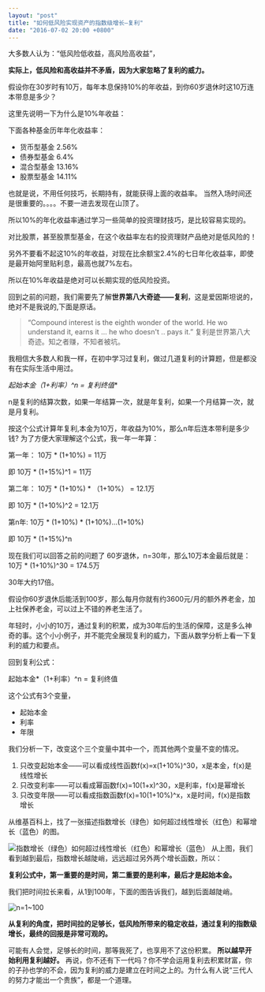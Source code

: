 ```yaml
---
layout: "post"
title: "如何低风险实现资产的指数级增长—复利"
date: "2016-07-02 20:00 +0800"
---
```


大多数人认为：“低风险低收益，高风险高收益”，

**实际上，低风险和高收益并不矛盾，因为大家忽略了复利的威力。**

假设你在30岁时有10万，每年本息保持10%的年收益，到你60岁退休时这10万连本带息是多少？

这里先说明一下为什么是10%年收益：

下面各种基金历年年化收益率：
* 货币型基金 2.56%
* 债券型基金 6.4%
* 混合型基金 13.16%
* 股票型基金 14.11%

也就是说，不用任何技巧，长期持有，就能获得上面的收益率。
当然入场时间还是很重要的。。。。不要一进去发现在山顶了。

所以10%的年化收益率通过学习一些简单的投资理财技巧，是比较容易实现的。

对比股票，甚至股票型基金，在这个收益率左右的投资理财产品绝对是低风险的！

另外不要看不起这10%的年收益，对现在比余额宝2.4%的七日年化收益率，即使是最开始阿里贴利息，最高也就7%左右。

所以在10%年收益是绝对可以长期实现的低风险投资。

回到之前的问题，我们需要先了解**世界第八大奇迹——复利**，这是爱因斯坦说的，绝对不是我说的,下面是原话。

>“Compound interest is the eighth wonder of the world. He wo understand it, earns it ... he who doesn't .. pays it.” 复利是世界第八大奇迹。知之者赚，不知者被坑。

我相信大多数人和我一样，在初中学习过复利，做过几道复利的计算题，但是都没有在实际生活中用过。

**起始本金*（1+利率）^n = 复利终值**

n是复利的结算次数，如果一年结算一次，就是年复利，如果一个月结算一次，就是月复利。

按这个公式计算年复利,本金为10万，年收益为10%，那么n年后连本带利是多少钱?
为了方便大家理解这个公式，我一年一年算：

第一年：
10万 \* (1+10%) = 11万

即 10万 \* (1+15%)^1 = 11万

第二年：
10万 \* (1+10%) \* （1+10%） = 12.1万

即 10万 \* (1+10%)^2 = 12.1万

第n年:
10万 \* (1+10%) \* (1+10%)...(1+10%)

即 10万 \* (1+15%)^n


现在我们可以回答之前的问题了
60岁退休，n=30年，那么10万本金最后就是：
10万 \* (1+10%)^30 = 174.5万

30年大约17倍。

假设你60岁退休后能活到100岁，那么每月你就有约3600元/月的额外养老金，加上社保养老金，可以过上不错的养老生活了。

年轻时，小小的10万，通过复利的积累，成为30年后的生活的保障，这是多么神奇的事。这个小小例子，并不能完全展现复利的威力，下面从数学分析上看一下复利的威力和要点。

回到复利公式：

起始本金*（1+利率）^n = 复利终值

这个公式有3个变量，
* 起始本金
* 利率
* 年限

我们分析一下，改变这个三个变量中其中一个，而其他两个变量不变的情况。
1. 只改变起始本金——可以看成线性函数f(x)=x(1+10%)^30，x是本金，f(x)是线性增长
2. 只改变利率——可以看成幂函数f(x)=10(1+x)^30，x是利率，f(x)是幂增长
3. 只改变年限——可以看成指数函数f(x)=10(1+10%)^x，x是时间，f(x)是指数增长

从维基百科上，找了一张描述指数增长（绿色）如何超过线性增长（红色）和幂增长（蓝色）的图。

![指数增长（绿色）如何超过线性增长（红色）和幂增长（蓝色）](https://upload.wikimedia.org/wikipedia/commons/6/64/Exponential.svg)
从上图，我们看到越到最后，指数增长越陡峭，远远超过另外两个增长函数，所以：


**复利公式中，第一重要的是时间，第二重要的是利率，最后才是起始本金。**

我们把时间拉长来看，从1到100年，下面的图告诉我们，越到后面越陡峭。

![n=1~100](http://upload-images.jianshu.io/upload_images/1829597-fd606bffc19ed73c.png?imageMogr2/auto-orient/strip%7CimageView2/2/w/1240)


**从复利的角度，把时间拉的足够长，低风险所带来的稳定收益，通过复利的指数级增长，最终的回报是非常可观的。**

可能有人会觉，足够长的时间，那等我死了，也享用不了这份积累。
**所以越早开始利用复利越好。** 再说，你不还有下一代吗？你不学会运用复利去积累财富，你的子孙也学的不会，因为复利的威力是建立在时间之上的。为什么有人说“三代人的努力才能出一个贵族”，都是一个道理。
